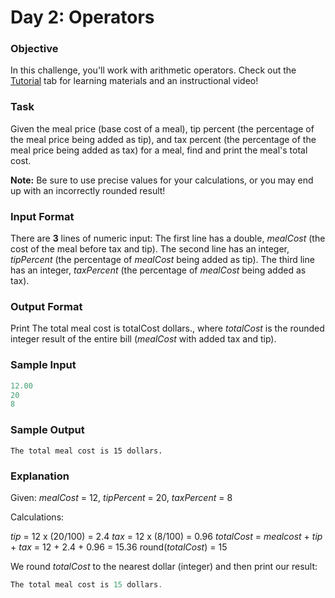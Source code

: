 # Day 2: Operators

### Objective
In this challenge, you'll work with arithmetic operators. Check out the [Tutorial](https://www.hackerrank.com/challenges/30-operators/tutorial) tab for learning materials and an instructional video!

### Task
Given the meal price (base cost of a meal), tip percent (the percentage of the meal price being added as tip), and tax percent (the percentage of the meal price being added as tax) for a meal, find and print the meal's total cost.

**Note:** Be sure to use precise values for your calculations, or you may end up with an incorrectly rounded result!

### Input Format

There are **3** lines of numeric input:
The first line has a double, _mealCost_ (the cost of the meal before tax and tip).
The second line has an integer, _tipPercent_ (the percentage of _mealCost_ being added as tip).
The third line has an integer, _taxPercent_ (the percentage of _mealCost_ being added as tax).

### Output Format

Print The total meal cost is totalCost dollars., where _totalCost_ is the rounded integer result of the entire bill (_mealCost_ with added tax and tip).

### Sample Input
```java
12.00
20
8
```
### Sample Output
```
The total meal cost is 15 dollars.
```
### Explanation

Given:
_mealCost_ = 12, _tipPercent_ = 20, _taxPercent_ = 8

Calculations:

_tip_ = 12 x (20/100) = 2.4
_tax_ = 12 x (8/100) = 0.96
_totalCost_ = _mealcost_ + _tip_ + _tax_ = 12 + 2.4 + 0.96 = 15.36
round(_totalCost_) = 15

We round _totalCost_ to the nearest dollar (integer) and then print our result:
```java
The total meal cost is 15 dollars.
```

